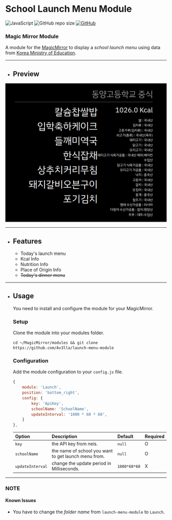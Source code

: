 # School Launch Menu Module

![JavaScript](https://img.shields.io/badge/JavaScript-181717.svg?logo=javascript)
![GitHub repo size](https://img.shields.io/github/repo-size/av3lla/launch-menu-module)
[![GitHub](https://img.shields.io/github/license/av3lla/launch-menu-module)](https://mit-license.org/)

### Magic Mirror Module

A module for the [MagicMirror](https://github.com/MichMich/MagicMirror) to display a *school launch menu* using data from [Korea Ministry of Education](https://open.neis.go.kr/).

---

* ## Preview
![preview](.github/preview.png)

---

* ## Features
    * Today's launch menu
    * Kcal Info
    * Nutrition Info
    * Place of Origin Info
    * ~~Today's dinner menu~~ 

---

* ## Usage
    You need to install and configure the module for your MagicMirror.

    ### Setup
    Clone the module into your modules folder.
    ```shell
    cd ~/MagicMirror/modules && git clone https://github.com/Av3lla/launch-menu-module
    ```
    ### Configuration

    Add the module configuration to your `config.js` file.

    ```js
    {
    	module: 'Launch',
    	position: 'bottom_right',
    	config: {
            key: 'ApiKey',
            schoolName: 'SchoolName',
            updateInterval: '1000 * 60 * 60',
    	}
    },
    ```

    | Option | Description | Default | Required |
    |---|---|---|---|
    | `key` | the API key from neis.| `null` | O |
    | `schoolName` | the name of school you want to get launch menu from. | `null` | O |
    | `updateInterval` | change the update period in Milliseconds. | `1000*60*60` | X |

---

### NOTE

#### Known Issues
  * You have to change the *folder name* from `launch-menu-module` to `Launch`.